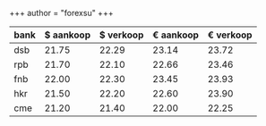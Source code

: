 +++
author = "forexsu"
+++

| bank | $ aankoop | $ verkoop | € aankoop | € verkoop |
|------|-----------|-----------|-----------|-----------|
| dsb  | 21.75     | 22.29     | 23.14     | 23.72     |
| rpb  | 21.70     | 22.10     | 22.66     | 23.46     |
| fnb  | 22.00     | 22.30     | 23.45     | 23.93     |
| hkr  | 21.50     | 22.20     | 22.60     | 23.90     |
| cme  | 21.20     | 21.40     | 22.00     | 22.25     |
